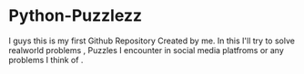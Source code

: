 # Python-Puzzlezz
I guys this is my first Github Repository Created by me. In this I'll try to solve realworld problems , Puzzles I encounter in social media platfroms or any problems I think of .

